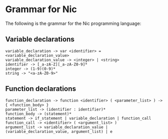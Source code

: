 # Grammar for Nic

The following is the grammar for the Nic programming language:

## Variable declarations

```
variable_declaration -> var <identifier> = <variable_declaration_value>
variable_declaration_value -> <integer> | <string>
identifier -> [_a-zA-Z][_a-zA-Z0-9]*
integer -> (1-9)(0-9)*
string -> "<a-zA-Z0-9>"
```

## Function declarations

```
function_declaration -> function <identifier> ( <parameter_list> ) -> { <function_body> }
parameter_list -> (identifier : identifier)*
function_body -> (statement)*
statement -> if_statement | variable_declaration | function_call
function_call -> <identifier> ( <argument_list> )
argument_list -> variable_declaration_value | (variable_declaration_value, argument_list) | e
```
